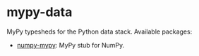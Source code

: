 # mypy-data

MyPy typesheds for the Python data stack. Available packages:

* [numpy-mypy](https://github.com/machinalis/mypy-data/tree/master/numpy-mypy): MyPy stub for NumPy.

